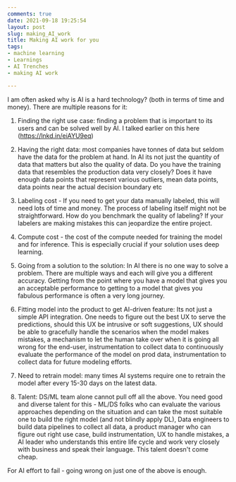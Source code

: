 ```yaml
---
comments: true
date: 2021-09-18 19:25:54
layout: post
slug: making_AI_work
title: Making AI work for you
tags:
- machine learning
- Learnings
- AI Trenches
- making AI work

---
```


I am often asked why is AI is a hard technology? (both in terms of time and money). There are multiple reasons for it: 

1) Finding the right use case: finding a problem that is important to its users and can be solved well by AI. I talked earlier on this here (https://lnkd.in/eiAYU9eq)

2) Having the right data: most companies have tonnes of data but seldom have the data for the problem at hand. In AI its not just the quantity of data that matters but also the quality of data. Do you have the training data that resembles the production data very closely? Does it have enough data points that represent various outliers, mean data points, data points near the actual decision boundary etc 

3) Labeling cost - If you need to get your data manually labeled, this will need lots of time and money. The process of labeling itself might not be straightforward. How do you benchmark the quality of labeling? If your labelers are making mistakes this can jeopardize the entire project.  

4) Compute cost - the cost of the compute needed for training the model and for inference. This is especially crucial if your solution uses deep learning. 

5) Going from a solution to the solution: In AI there is no one way to solve a problem. There are multiple ways and each will give you a different accuracy. Getting from the point where you have a model that gives you an acceptable performance to getting to a model that gives you fabulous performance is often a very long journey.

6) Fitting model into the product to get AI-driven feature: Its not just a simple API integration. One needs to figure out the best UX to serve the predictions, should this UX be intrusive or soft suggestions, UX should be able to gracefully handle the scenarios when the model makes mistakes, a mechanism to let the human take over when it is going all wrong for the end-user, instrumentation to collect data to continuously evaluate the performance of the model on prod data, instrumentation to collect data for future modeling efforts. 

7) Need to retrain model: many times AI systems require one to retrain the model after every 15-30 days on the latest data. 

8) Talent: DS/ML team alone cannot pull off all the above. You need good and diverse talent for this - ML/DS folks who can evaluate the various approaches depending on the situation and can take the most suitable one to build the right model (and not blindly apply DL), Data engineers to build data pipelines to collect all data, a product manager who can figure out right use case, build instrumentation, UX to handle mistakes, a AI leader who understands this entire life cycle and work very closely with business and speak their language. This talent doesn't come cheap.

For AI effort to fail - going wrong on just one of the above is enough. 
